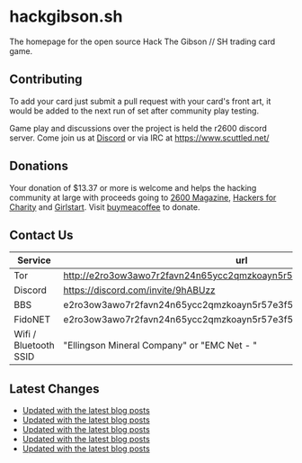# hackgibson.sh
The homepage for the open source Hack The Gibson // SH trading card game.


## Contributing

To add your card just submit a pull request with your card's front art, it would be added to the next run of set after community play testing.

Game play and discussions over the project is held the r2600 discord server. Come join us at [Discord](https://discord.com/invite/9hABUzz) or via IRC at https://www.scuttled.net/


## Donations

Your donation of $13.37 or more is welcome and helps the hacking community at large with proceeds going to [2600 Magazine](https://2600.com/), [Hackers for Charity](https://hackersforcharity.org) and [Girlstart](https://girlstart.org).  Visit [buymeacoffee](https://www.buymeacoffee.com/hackgibson.sh) to donate.


## Contact Us

Service | url
-|-
Tor | http://e2ro3ow3awo7r2favn24n65ycc2qmzkoayn5r57e3f56nvjwdcgg32ad.onion
Discord | https://discord.com/invite/9hABUzz
BBS | e2ro3ow3awo7r2favn24n65ycc2qmzkoayn5r57e3f56nvjwdcgg32ad.onion:23
FidoNET | e2ro3ow3awo7r2favn24n65ycc2qmzkoayn5r57e3f56nvjwdcgg32ad.onion:24554
Wifi / Bluetooth SSID | "Ellingson Mineral Company" or "EMC Net - <fidonet address>"

## Latest Changes
<!-- BLOG-POST-LIST:START -->
- [Updated with the latest blog posts](https://github.com/DFW2600/hackgibson.sh/commit/bb26faaed8f8f3d7838f8cd39daa827419ae786c)
- [Updated with the latest blog posts](https://github.com/DFW2600/hackgibson.sh/commit/3990fd2e71b9ba5e67e89bde817ec3989c28636b)
- [Updated with the latest blog posts](https://github.com/DFW2600/hackgibson.sh/commit/6082d966075118f1d0a952ec4d83a2ce822449aa)
- [Updated with the latest blog posts](https://github.com/DFW2600/hackgibson.sh/commit/f39af59849a7b7288ceb969a0da1c020c8c6a4b3)
- [Updated with the latest blog posts](https://github.com/DFW2600/hackgibson.sh/commit/b4507e5c3a9e8b94e87b537812bfe099ea841e84)
<!-- BLOG-POST-LIST:END -->

